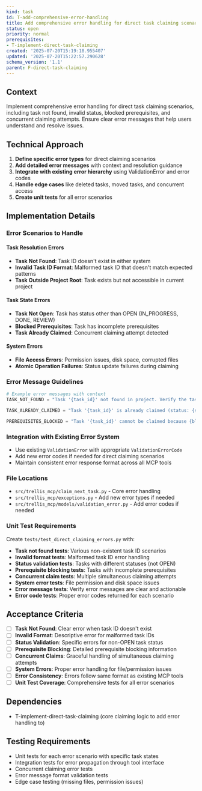 ```yaml
---
kind: task
id: T-add-comprehensive-error-handling
title: Add comprehensive error handling for direct task claiming scenarios
status: open
priority: normal
prerequisites:
- T-implement-direct-task-claiming
created: '2025-07-20T15:19:18.955407'
updated: '2025-07-20T15:22:57.290628'
schema_version: '1.1'
parent: F-direct-task-claiming
---
```

## Context

Implement comprehensive error handling for direct task claiming scenarios, including task not found, invalid status, blocked prerequisites, and concurrent claiming attempts. Ensure clear error messages that help users understand and resolve issues.

## Technical Approach

1. **Define specific error types** for direct claiming scenarios
2. **Add detailed error messages** with context and resolution guidance
3. **Integrate with existing error hierarchy** using ValidationError and error codes
4. **Handle edge cases** like deleted tasks, moved tasks, and concurrent access
5. **Create unit tests** for all error scenarios

## Implementation Details

### Error Scenarios to Handle

#### Task Resolution Errors
- **Task Not Found**: Task ID doesn't exist in either system
- **Invalid Task ID Format**: Malformed task ID that doesn't match expected patterns
- **Task Outside Project Root**: Task exists but not accessible in current project

#### Task State Errors
- **Task Not Open**: Task has status other than OPEN (IN_PROGRESS, DONE, REVIEW)
- **Blocked Prerequisites**: Task has incomplete prerequisites
- **Task Already Claimed**: Concurrent claiming attempt detected

#### System Errors
- **File Access Errors**: Permission issues, disk space, corrupted files
- **Atomic Operation Failures**: Status update failures during claiming

### Error Message Guidelines
```python
# Example error messages with context
TASK_NOT_FOUND = "Task '{task_id}' not found in project. Verify the task ID and ensure it exists in the current project scope."

TASK_ALREADY_CLAIMED = "Task '{task_id}' is already claimed (status: {status}). Use completeTask to finish in-progress tasks."

PREREQUISITES_BLOCKED = "Task '{task_id}' cannot be claimed because {blocked_count} prerequisites are incomplete: {blocked_list}"
```

### Integration with Existing Error System
- Use existing `ValidationError` with appropriate `ValidationErrorCode`
- Add new error codes if needed for direct claiming scenarios
- Maintain consistent error response format across all MCP tools

### File Locations
- `src/trellis_mcp/claim_next_task.py` - Core error handling
- `src/trellis_mcp/exceptions.py` - Add new error types if needed
- `src/trellis_mcp/models/validation_error.py` - Add error codes if needed

### Unit Test Requirements
Create `tests/test_direct_claiming_errors.py` with:
- **Task not found tests**: Various non-existent task ID scenarios
- **Invalid format tests**: Malformed task ID error handling
- **Status validation tests**: Tasks with different statuses (not OPEN)
- **Prerequisite blocking tests**: Tasks with incomplete prerequisites
- **Concurrent claim tests**: Multiple simultaneous claiming attempts
- **System error tests**: File permission and disk space issues
- **Error message tests**: Verify error messages are clear and actionable
- **Error code tests**: Proper error codes returned for each scenario

## Acceptance Criteria

- [ ] **Task Not Found**: Clear error when task ID doesn't exist
- [ ] **Invalid Format**: Descriptive error for malformed task IDs
- [ ] **Status Validation**: Specific errors for non-OPEN task status
- [ ] **Prerequisite Blocking**: Detailed prerequisite blocking information
- [ ] **Concurrent Claims**: Graceful handling of simultaneous claiming attempts
- [ ] **System Errors**: Proper error handling for file/permission issues
- [ ] **Error Consistency**: Errors follow same format as existing MCP tools
- [ ] **Unit Test Coverage**: Comprehensive tests for all error scenarios

## Dependencies
- T-implement-direct-task-claiming (core claiming logic to add error handling to)

## Testing Requirements
- Unit tests for each error scenario with specific task states
- Integration tests for error propagation through tool interface
- Concurrent claiming error tests
- Error message format validation tests
- Edge case testing (missing files, permission issues)